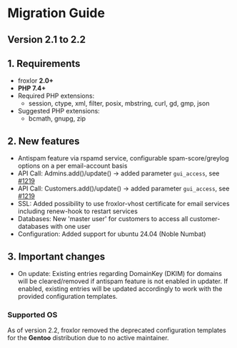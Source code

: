 <script setup>

</script>

# Migration Guide

## Version 2.1 to 2.2

## 1. Requirements

* froxlor **2.0+**
* **PHP 7.4+**
* Required PHP extensions:
    * session, ctype, xml, filter, posix, mbstring, curl, gd, gmp, json
* Suggested PHP extensions:
    * bcmath, gnupg, zip

## 2. New features

- Antispam feature via rspamd service, configurable spam-score/greylog options on a per email-account basis
- API Call: Admins.add()/update() -> added parameter `gui_access`, see [#1219](https://github.com/froxlor/Froxlor/issues/1219)
- API Call: Customers.add()/update() -> added parameter `gui_access`, see [#1219](https://github.com/froxlor/Froxlor/issues/1219)
- SSL: Added possibility to use froxlor-vhost certificate for email services including renew-hook to restart services
- Databases: New 'master user' for customers to access all customer-databases with one user
- Configuration: Added support for ubuntu 24.04 (Noble Numbat)

## 3. Important changes

- On update: Existing entries regarding DomainKey (DKIM) for domains will be cleared/removed if antispam feature is not
  enabled in updater. If enabled, existing entries will be updated accordingly to work with the provided configuration
  templates.


### Supported OS

As of version 2.2, froxlor removed the deprecated configuration templates for the __Gentoo__ distribution due to no active maintainer.